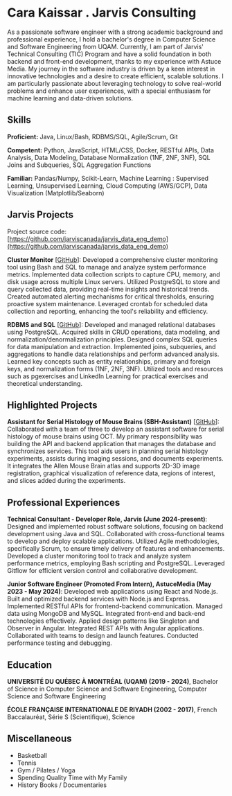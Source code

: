 # Cara Kaissar . Jarvis Consulting

As a passionate software engineer with a strong academic background and professional experience, I hold a bachelor's degree in Computer Science and Software Engineering from UQAM. Currently, I am part of Jarvis' Technical Consulting (TIC) Program and have a solid foundation in both backend and front-end development, thanks to my experience with Astuce Media. My journey in the software industry is driven by a keen interest in innovative technologies and a desire to create efficient, scalable solutions. I am particularly passionate about leveraging technology to solve real-world problems and enhance user experiences, with a special enthusiasm for machine learning and data-driven solutions.

## Skills

**Proficient:** Java, Linux/Bash, RDBMS/SQL, Agile/Scrum, Git

**Competent:** Python, JavaScript, HTML/CSS, Docker, RESTful APIs, Data Analysis, Data Modeling, Database Normalization (1NF, 2NF, 3NF), SQL Joins and Subqueries, SQL Aggregation Functions

**Familiar:** Pandas/Numpy, Scikit-Learn, Machine Learning : Supervised Learning, Unsupervised Learning, Cloud Computing (AWS/GCP), Data Visualization (Matplotlib/Seaborn)

## Jarvis Projects

Project source code: [https://github.com/jarviscanada/jarvis_data_eng_demo](https://github.com/jarviscanada/jarvis_data_eng_demo)


**Cluster Monitor** [[GitHub](https://github.com/jarviscanada/jarvis_data_eng_demo/tree/master/linux_sql)]: Developed a comprehensive cluster monitoring tool using Bash and SQL to manage and analyze system performance metrics. Implemented data collection scripts to capture CPU, memory, and disk usage across multiple Linux servers. Utilized PostgreSQL to store and query collected data, providing real-time insights and historical trends. Created automated alerting mechanisms for critical thresholds, ensuring proactive system maintenance. Leveraged crontab for scheduled data collection and reporting, enhancing the tool's reliability and efficiency.

**RDBMS and SQL** [[GitHub](https://github.com/jarviscanada/jarvis_data_eng_demo/tree/master/rdbms_sql)]: Developed and managed relational databases using PostgreSQL. Acquired skills in CRUD operations, data modeling, and normalization/denormalization principles. Designed complex SQL queries for data manipulation and extraction. Implemented joins, subqueries, and aggregations to handle data relationships and perform advanced analysis. Learned key concepts such as entity relationships, primary and foreign keys, and normalization forms (1NF, 2NF, 3NF). Utilized tools and resources such as pgexercises and LinkedIn Learning for practical exercises and theoretical understanding.


## Highlighted Projects
**Assistant for Serial Histology of Mouse Brains (SBH-Assistant)** [[GitHub](https://gitlab.info.uqam.ca/lefebvr_joel/inm5151-a21-sbh-assitant)]: Collaborated with a team of three to develop an assistant software for serial histology of mouse brains using OCT. My primary responsibility was building the API and backend application that manages the database and synchronizes services. This tool aids users in planning serial histology experiments, assists during imaging sessions, and documents experiments. It integrates the Allen Mouse Brain atlas and supports 2D-3D image registration, graphical visualization of reference data, regions of interest, and slices added during the experiments.


## Professional Experiences

**Technical Consultant - Developer Role, Jarvis (June 2024-present)**: Designed and implemented robust software solutions, focusing on backend development using Java and SQL. Collaborated with cross-functional teams to develop and deploy scalable applications. Utilized Agile methodologies, specifically Scrum, to ensure timely delivery of features and enhancements. Developed a cluster monitoring tool to track and analyze system performance metrics, employing Bash scripting and PostgreSQL. Leveraged Gitflow for efficient version control and collaborative development.

**Junior Software Engineer (Promoted From Intern), AstuceMedia (May 2023 - May 2024)**: Developed web applications using React and Node.js. Built and optimized backend services with Node.js and Express. Implemented RESTful APIs for frontend-backend communication. Managed data using MongoDB and MySQL. Integrated front-end and back-end technologies effectively. Applied design patterns like Singleton and Observer in Angular. Integrated REST APIs with Angular applications. Collaborated with teams to design and launch features. Conducted performance testing and debugging.


## Education
**UNIVERSITÉ DU QUÉBEC À MONTRÉAL (UQAM) (2019 - 2024)**, Bachelor of Science in Computer Science and Software Engineering, Computer Science and Software Engineering

**ÉCOLE FRANÇAISE INTERNATIONALE DE RIYADH (2002 - 2017)**, French Baccalauréat, Série S (Scientifique), Science


## Miscellaneous
- Basketball
- Tennis
- Gym / Pilates / Yoga
- Spending Quality Time with My Family
- History Books / Documentaries